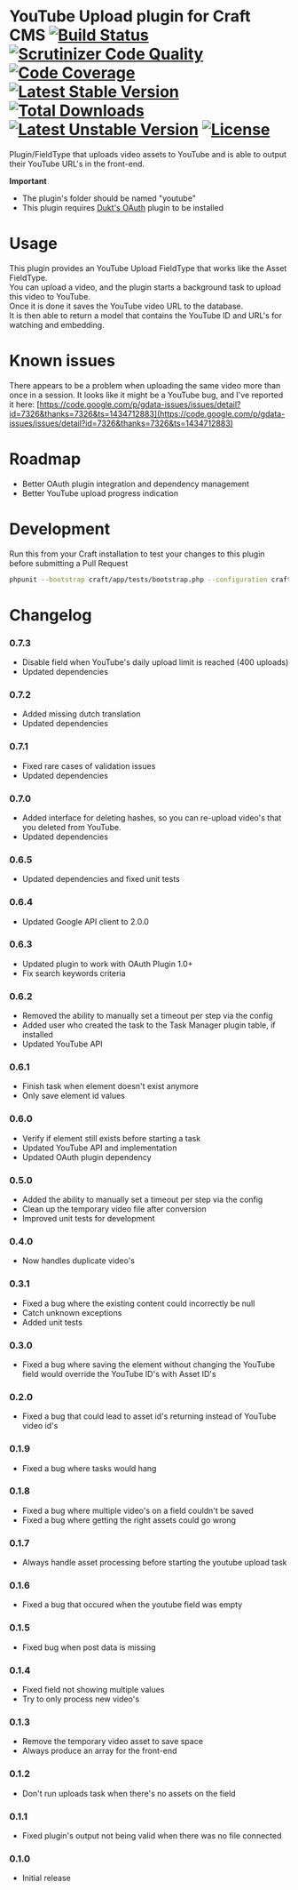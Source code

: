 YouTube Upload plugin for Craft CMS [![Build Status](https://travis-ci.org/boboldehampsink/youtube.svg?branch=develop)](https://travis-ci.org/boboldehampsink/youtube) [![Scrutinizer Code Quality](https://scrutinizer-ci.com/g/boboldehampsink/youtube/badges/quality-score.png?b=develop)](https://scrutinizer-ci.com/g/boboldehampsink/youtube/?branch=develop) [![Code Coverage](https://scrutinizer-ci.com/g/boboldehampsink/youtube/badges/coverage.png?b=develop)](https://scrutinizer-ci.com/g/boboldehampsink/youtube/?branch=develop) [![Latest Stable Version](https://poser.pugx.org/boboldehampsink/youtube/v/stable)](https://packagist.org/packages/boboldehampsink/youtube) [![Total Downloads](https://poser.pugx.org/boboldehampsink/youtube/downloads)](https://packagist.org/packages/boboldehampsink/youtube) [![Latest Unstable Version](https://poser.pugx.org/boboldehampsink/youtube/v/unstable)](https://packagist.org/packages/boboldehampsink/youtube) [![License](https://poser.pugx.org/boboldehampsink/youtube/license)](https://packagist.org/packages/boboldehampsink/youtube)
=================

Plugin/FieldType that uploads video assets to YouTube and is able to output their YouTube URL's in the front-end.

__Important__  
 - The plugin's folder should be named "youtube"  
 - This plugin requires [Dukt's OAuth](https://dukt.net/craft/oauth) plugin to be installed

Usage
=================
This plugin provides an YouTube Upload FieldType that works like the Asset FieldType.  
You can upload a video, and the plugin starts a background task to upload this video to YouTube.  
Once it is done it saves the YouTube video URL to the database.  
It is then able to return a model that contains the YouTube ID and URL's for watching and embedding.

Known issues
=================
There appears to be a problem when uploading the same video more than once in a session.
It looks like it might be a YouTube bug, and I've reported it here: [https://code.google.com/p/gdata-issues/issues/detail?id=7326&thanks=7326&ts=1434712883](https://code.google.com/p/gdata-issues/issues/detail?id=7326&thanks=7326&ts=1434712883)

Roadmap
=================
 - Better OAuth plugin integration and dependency management
 - Better YouTube upload progress indication

Development
=================
Run this from your Craft installation to test your changes to this plugin before submitting a Pull Request
```bash
phpunit --bootstrap craft/app/tests/bootstrap.php --configuration craft/plugins/youtube/phpunit.xml.dist --coverage-text craft/plugins/youtube/tests
```

Changelog
=================
### 0.7.3 ###
 - Disable field when YouTube's daily upload limit is reached (400 uploads)
 - Updated dependencies

### 0.7.2 ###
 - Added missing dutch translation
 - Updated dependencies

### 0.7.1 ###
 - Fixed rare cases of validation issues
 - Updated dependencies

### 0.7.0 ###
 - Added interface for deleting hashes, so you can re-upload video's that you deleted from YouTube.
 - Updated dependencies

### 0.6.5 ###
 - Updated dependencies and fixed unit tests

### 0.6.4 ###
 - Updated Google API client to 2.0.0

### 0.6.3 ###
 - Updated plugin to work with OAuth Plugin 1.0+
 - Fix search keywords criteria

### 0.6.2 ###
 - Removed the ability to manually set a timeout per step via the config
 - Added user who created the task to the Task Manager plugin table, if installed
 - Updated YouTube API

### 0.6.1 ###
 - Finish task when element doesn't exist anymore
 - Only save element id values

### 0.6.0 ###
 - Verify if element still exists before starting a task
 - Updated YouTube API and implementation
 - Updated OAuth plugin dependency

### 0.5.0 ###
 - Added the ability to manually set a timeout per step via the config
 - Clean up the temporary video file after conversion
 - Improved unit tests for development

### 0.4.0 ###
 - Now handles duplicate video's

### 0.3.1 ###
 - Fixed a bug where the existing content could incorrectly be null
 - Catch unknown exceptions
 - Added unit tests

### 0.3.0 ###
 - Fixed a bug where saving the element without changing the YouTube field would override the YouTube ID's with Asset ID's

### 0.2.0 ###
 - Fixed a bug that could lead to asset id's returning instead of YouTube video id's

### 0.1.9 ###
 - Fixed a bug where tasks would hang

### 0.1.8 ###
 - Fixed a bug where multiple video's on a field couldn't be saved
 - Fixed a bug where getting the right assets could go wrong

### 0.1.7 ###
 - Always handle asset processing before starting the youtube upload task

### 0.1.6 ###
 - Fixed a bug that occured when the youtube field was empty

### 0.1.5 ###
 - Fixed bug when post data is missing

### 0.1.4 ###
 - Fixed field not showing multiple values
 - Try to only process new video's

### 0.1.3 ###
 - Remove the temporary video asset to save space
 - Always produce an array for the front-end

### 0.1.2 ###
 - Don't run uploads task when there's no assets on the field

### 0.1.1 ###
 - Fixed plugin's output not being valid when there was no file connected

### 0.1.0 ###
 - Initial release

